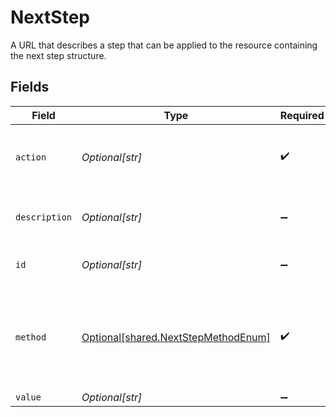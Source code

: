 # NextStep

A URL that describes a step that can be applied to the resource containing the next step structure.


## Fields

| Field                                                                                | Type                                                                                 | Required                                                                             | Description                                                                          | Example                                                                              |
| ------------------------------------------------------------------------------------ | ------------------------------------------------------------------------------------ | ------------------------------------------------------------------------------------ | ------------------------------------------------------------------------------------ | ------------------------------------------------------------------------------------ |
| `action`                                                                             | *Optional[str]*                                                                      | :heavy_check_mark:                                                                   | The action this next step is intended to achieve                                     | cancel                                                                               |
| `description`                                                                        | *Optional[str]*                                                                      | :heavy_minus_sign:                                                                   | Additional clarification for the next step                                           | remove offer from the order                                                          |
| `id`                                                                                 | *Optional[str]*                                                                      | :heavy_minus_sign:                                                                   | Identifier for the Next Step                                                         | 2                                                                                    |
| `method`                                                                             | [Optional[shared.NextStepMethodEnum]](undefined/models/shared/nextstepmethodenum.md) | :heavy_check_mark:                                                                   | Describes the set of potential methods that can be taken after an operation.         |                                                                                      |
| `value`                                                                              | *Optional[str]*                                                                      | :heavy_minus_sign:                                                                   | N/A                                                                                  | www.resourcelocation.com                                                             |
